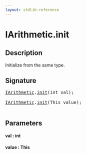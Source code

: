 ```yaml
---
layout: stdlib-reference
---
```


# IArithmetic\.init

## Description

Initialize from the same type.




## Signature 

<pre>
<a href="/stdlib-reference/interfaces/IArithmetic/index" class="code_type">IArithmetic</a>.<a href="/stdlib-reference/interfaces/IArithmetic/init">init</a>(<span class="code_keyword">int</span> <span class='code_param'>val</span>);

<a href="/stdlib-reference/interfaces/IArithmetic/index" class="code_type">IArithmetic</a>.<a href="/stdlib-reference/interfaces/IArithmetic/init">init</a>(<span class="code_keyword">This</span> <span class='code_param'>value</span>);

</pre>

## Parameters

#### val  : int
#### value  : This


